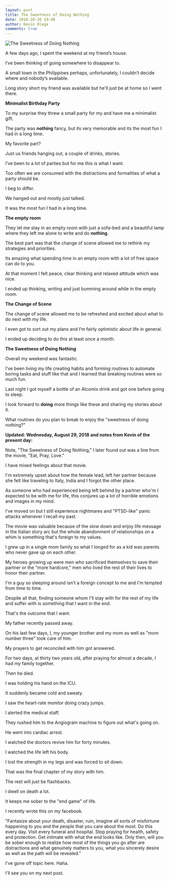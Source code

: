 ```yaml
---
layout: post
title: The Sweetness of Doing Nothing
date: 2010-10-26 19:48
author: Kevin Olega
comments: true
---
```

<img src="http://farm5.static.flickr.com/4092/5116360837_a7df508a92.jpg" alt="The Sweetness of Doing Nothing" />

A few days ago, I spent the weekend at my friend’s house. 

I’ve been thinking of going somewhere to disappear to. 

A small town in the Philippines perhaps, unfortunately, I couldn’t decide where and nobody’s available. 

Long story short my friend was available but he'll just be at home so I went there.

**Minimalist Birthday Party**

To my surprise they threw a small party for my and have me a minimalist gift. 

The party was **nothing** fancy, but its very memorable and its the most fun I had in a long time.

My favorite part? 

Just us friends hanging out, a couple of drinks, stories. 

I’ve been to a lot of parties but for me this is what I want. 

Too often we are consumed with the distractions and formalities of what a party should be. 

I beg to differ.

We hanged out and mostly just talked. 

It was the most fun I had in a long time.

**The empty room**

They let me stay in an empty room with just a sofa-bed and a beautiful lamp where they left me alone to write and do **nothing**.

The best part was that the change of scene allowed me to rethink my strategies and priorities. 

Its amazing what spending time in an empty room with a lot of free space can do to you. 

At that moment I felt peace, clear thinking and relaxed attitude which was nice. 

I ended up thinking, writing and just bumming around while in the empty room.

**The Change of Scene**

The change of scene allowed me to be refreshed and excited about what to do next with my life. 

I even got to sort out my plans and I’m fairly optimistic about life in general. 

I ended up deciding to do this at least once a month.

**The Sweetness of Doing Nothing**

Overall my weekend was fantastic. 

I’ve been living my life creating habits and forming routines to automate boring tasks and stuff like that and I learned that breaking routines were so much fun. 

Last night I got myself a bottle of an Alcomix drink and got one before going to sleep. 

I look forward to **doing** more things like these and sharing my stories about it.

What routines do you plan to break to enjoy the "sweetness of doing nothing?"

**Updated: Wednesday, August 29, 2018 and notes from Kevin of the present day:**

Note, "The Sweetness of Doing Nothing," I later found out was a line from the movie, "Eat, Pray, Love." 
  
I have mixed feelings about that movie.

I'm extremely upset about how the female lead, left her partner because she felt like traveling to Italy, India and I forgot the other place.

As someone who had experienced being left behind by a partner who'm I expected to be with me for life, this conjures up a lot of horrible emotions and images in my mind.

I've moved on but I still experience nightmares and "PTSD-like" panic attacks whenever I recall my past.

The movie was valuable because of the slow down and enjoy life message in the Italian story arc but the whole abandonment of relationships on a whim is something that's foreign to my values.

I grew up in a single mom family so what I longed for as a kid was parents who never gave up on each other.

My heroes growing up were men who sacrificed themselves to save their partner or the "more hardcore," men who lived the rest of their lives to honor their partner.

I'm a guy so sleeping around isn't a foreign concept to me and I'm tempted from time to time.

Despite all that, finding someone whom I'll stay with for the rest of my life and suffer with is something that I want in the end.

That's the outcome that I want.

My father recently passed away.

On his last few days, I, my younger brother and my mom as well as "mom number three" took care of him.

My prayers to get reconciled with him got answered.

For two days, at thirty two years old, after praying for almost a decade, I had my family together.

Then he died.

I was holding his hand on the ICU.

It suddenly became cold and sweaty.

I saw the heart-rate monitor doing crazy jumps.

I alerted the medical staff.

They rushed him to the Angiogram machine to figure out what's going on.

He went into cardiac arrest.

I watched the doctors revive him for forty minutes.

I watched the life left his body.

I lost the strength in my legs and was forced to sit down.

That was the final chapter of my story with him.

The rest will just be flashbacks.

I dwell on death a lot.

It keeps me sober to the "end game" of life.

I recently wrote this on my facebook.

"Fantasize about your death, disaster, ruin, imagine all sorts of misfortune happening to you and the people that you care about the most. Do this every day. Visit every funeral and hospital. Stop praying for health, safety and protection. Get intimate with what the end looks like. Only then, will you be sober enough to realize how most of the things you go after are distractions and what genuinely matters to you, what you sincerely desire as well as the path will be revealed."

I've gone off topic here. Haha. 

I'll see you on my next post.
